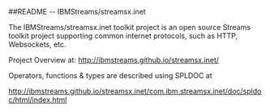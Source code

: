 ##README --  IBMStreams/streamsx.inet

The IBMStreams/streamsx.inet toolkit project is an open source Streams toolkit project supporting common internet protocols, such as HTTP, Websockets, etc.

Project Overview at: http://ibmstreams.github.io/streamsx.inet/

Operators, functions & types are described using SPLDOC at

http://ibmstreams.github.io/streamsx.inet/com.ibm.streamsx.inet/doc/spldoc/html/index.html



 
